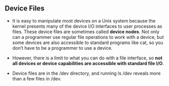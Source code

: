 ## Device Files

- It is easy to manipulate most devices on a Unix system because the kernel presents many of the device I/O interfaces to user processes as files. These device files are sometimes called __device nodes__. Not only can a programmer use regular file operations to work with a device, but some devices are also accessible to standard programs like cat, so you don’t have to be a programmer to use a device. 
- However, there is a limit to what you can do with a file interface, so __not all devices or device capabilities are accessible with standard file I/O__.

- Device files are in the /dev directory, and running ls /dev reveals more than a few files in /dev. 
